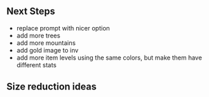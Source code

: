 ## Next Steps

- replace prompt with nicer option
- add more trees
- add more mountains
- add gold image to inv
- add more item levels using the same colors, but make them have different stats

## Size reduction ideas
